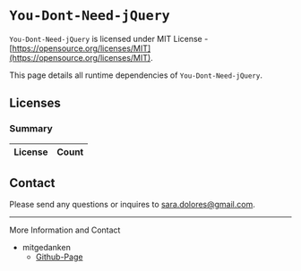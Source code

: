 # `You-Dont-Need-jQuery`

`You-Dont-Need-jQuery` is licensed under MIT License -
[https://opensource.org/licenses/MIT](https://opensource.org/licenses/MIT).

This page details all runtime dependencies of `You-Dont-Need-jQuery`.

## Licenses

### Summary

| License | Count |
| ------- | ----- |

## Contact

Please send any questions or inquires to
[sara.dolores@gmail.com](mailto:sara.dolores@gmail.com).

---

More Information and Contact

- mitgedanken
  - [Github-Page](https://mitgedanken.github.io/)
